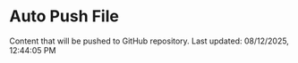 # Auto Push File

Content that will be pushed to GitHub repository.
Last updated: 08/12/2025, 12:44:05 PM